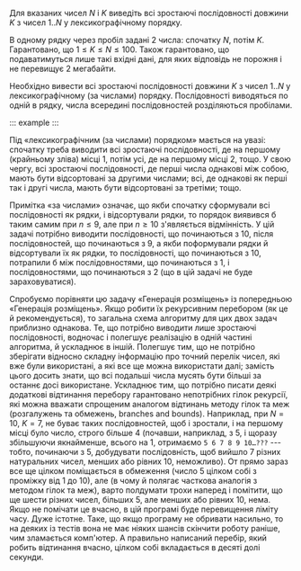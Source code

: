 Для вказаних чисел $N$ і $K$ виведіть всі зростаючі послідовності
довжини $K$ з чисел $1..N$ у лексикографічному порядку.

В одному рядку через пробіл задані 2 числа: спочатку $N$, потім $K$.
Гарантовано, що $1\leqslant K\leqslant N\leqslant 100$. Також
гарантовано, що подаватимуться лише такі вхідні дані, для яких відповідь
не порожня і не перевищує 2 мегабайти.

Необхідно вивести всі зростаючі послідовності довжини $K$ з чисел $1..N$
у лексикографічному (за числами) порядку. Послідовності виводяться по
одній в рядку, числа всередині послідовностей розділяються пробілами.

::: example
:::

Під «лексикографічним (за числами) порядком» мається на увазі: спочатку
треба виводити всі зростаючі послідовності, де на першому (крайньому
зліва) місці 1, потім усі, де на першому місці 2, тощо. У свою чергу,
всі зростаючі послідовності, де перші числа однакові між собою, мають
бути відсортовані за другими числами; всі, де однакові як перші так і
другі числа, мають бути відсортовані за третіми; тощо.

Примітка «за числами» означає, що якби спочатку сформували всі
послідовності як рядки, і відсортували рядки, то порядок виявився б
таким самим при $n\leqslant 9$, але при $n\geqslant 10$ з'являється
відмінність. У цій задачі потрібно виводити послідовності, що
починаються з 10, після послідовностей, що починаються з 9, а якби
поформували рядки й відсортували їх як рядки, то послідовності, що
починаються з 10, потрапили б між послідовностями, що починаються з 1, і
послідовностями, що починаються з 2 (що в цій задачі не буде
зараховуватися).

Спробуємо порівняти цю задачу «Генерація розміщень» із попередньою
«Генерація розміщень». Якщо робити їх рекурсивним перебором (як це й
рекомендується), то загальна схема алгоритму для цих двох задач
приблизно однакова. Те, що потрібно виводити лише зростаючі
послідовності, водночас і полегшує реалізацію в одній частині алгоритма,
й ускладнює в іншій. Полегшує тим, що не потрібно зберігати відносно
складну інформацію про точний перелік чисел, які вже були використані, а
які все ще можна використати далі; замість цього досить знати, що всі
подальші числа мусять бути більші за останнє досі використане. Ускладнює
тим, що потрібно писати деякі додаткові відтинання перебору гарантовано
непотрібних гілок рекурсії, які можна вважати спрощеним аналогом
відтинань методу гілок та меж (розгалужень та обмежень, branches and
bounds). Наприклад, при $N=10$, $K=7$, не буває таких послідовностей,
щоб і зростали, і на першому місці було число, строго більше 4 (почавши,
наприклад, з 5, і щоразу збільшуючи якнайменше, всього на 1, отримаємо
`5 6 7 8 9 10…???` --- тобто, починаючи з 5, добудувати послідовність,
щоб вийшло 7 різних натуральних чисел, менших або рівних 10, неможливо).
От прямо зараз все ще цілком поміщається в обмеження (число 5 цілком
собі з проміжку від 1 до 10), але (в чому й полягає часткова аналогія з
методом гілок та меж), варто полдумати трохи наперед і помітити, що ще
шести різних чисел, більших 5, але менших або рівних 10, нема. Якщо
не помічати це вчасно, в цій програмі буде перевищення ліміту часу. Дуже
істотне. Таке, що якщо програму не обривати насильно, то на деяких із
тестів вона не має ніяких шансів скінчити роботу раніше, чим зламається
комп'ютер. А правильно написаний перебір, який робить відтинання вчасно,
цілком собі вкладається в десяті долі секунди.
